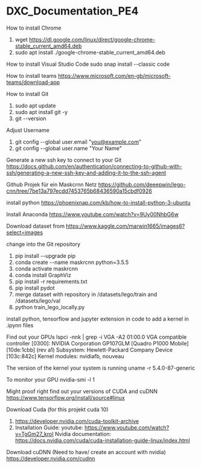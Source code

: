 # DXC_Documentation_PE4

How to install Chrome 
1. wget https://dl.google.com/linux/direct/google-chrome-stable_current_amd64.deb
2. sudo apt install ./google-chrome-stable_current_amd64.deb

How to install Visual Studio Code
sudo snap install --classic code

How to install teams 
https://www.microsoft.com/en-gb/microsoft-teams/download-app

How to install Git
1. sudo apt update
2. sudo apt install git -y
3. git --version

Adjust Username 
1. git config --global user.email "you@example.com"
2. git config --global user.name "Your Name"

Generate a new ssh key to connect to your Git
https://docs.github.com/en/authentication/connecting-to-github-with-ssh/generating-a-new-ssh-key-and-adding-it-to-the-ssh-agent


Github Projek für ein Maskcrnn Netz
https://github.com/deeepwin/lego-cnn/tree/7be13a797ecdd7453765b68436590a15cbdf0926

install python 
https://phoenixnap.com/kb/how-to-install-python-3-ubuntu

Install Anaconda 
https://www.youtube.com/watch?v=9Uy00NhbG6w

Download dataset from
https://www.kaggle.com/marwin1665/images6?select=images

change into the Git repository 
1. pip install --upgrade pip
2. conda create --name maskrcnn python=3.5.5 
3. conda activate maskrcnn 
4. conda install GraphViz
5. pip install -r requirements.txt
6. pip install pydot
7. merge dataset with repository in /datasets/lego/train and /datasets/lego/val
8. python train_lego_locally.py

install python, tensorflow and jupyter extension in code to add a kernel in .ipynn files

Find out your GPUs
lspci -nnk | grep -i VGA -A2
	01:00.0 VGA compatible controller [0300]: NVIDIA Corporation GP107GLM [Quadro P1000 Mobile] [10de:1cbb] (rev a1)
	Subsystem: Hewlett-Packard Company Device [103c:842c]
	Kernel modules: nvidiafb, nouveau

The version of the kernel your system is running 
uname -r
5.4.0-87-generic


To monitor your GPU
nvidia-smi -l 1


Might proof right
find out your versions of CUDA and cuDNN
https://www.tensorflow.org/install/source#linux

Download Cuda (for this projekt cuda 10)
1. https://developer.nvidia.com/cuda-toolkit-archive
2. Installation Guide: 
	youtube: https://www.youtube.com/watch?v=TgGm27_kroI
	Nvidia documentation: https://docs.nvidia.com/cuda/cuda-installation-guide-linux/index.html



Download cuDNN (Need to have/ create an account with nvidia)
https://developer.nvidia.com/cudnn 



